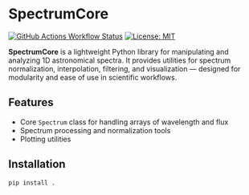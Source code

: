# SpectrumCore

[![GitHub Actions Workflow Status](https://img.shields.io/github/actions/workflow/status/anthonyburrow/SpectrumCore/run_pytest.yml)](https://github.com/anthonyburrow/SpectrumCore/actions/workflows/run_pytest.yml)
[![License: MIT](https://img.shields.io/badge/License-MIT-yellow.svg)](https://opensource.org/licenses/MIT)

**SpectrumCore** is a lightweight Python library for manipulating and analyzing
1D astronomical spectra. It provides utilities for spectrum normalization,
interpolation, filtering, and visualization — designed for modularity and ease
of use in scientific workflows.

## Features

- Core `Spectrum` class for handling arrays of wavelength and flux
- Spectrum processing and normalization tools
- Plotting utilities

## Installation

```bash
pip install .
